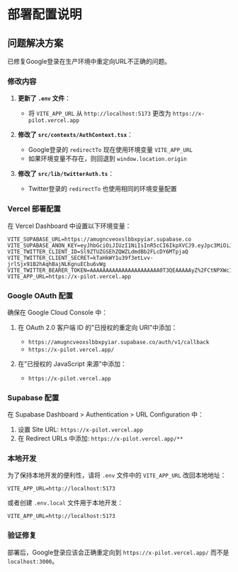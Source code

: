 # 部署配置说明

## 问题解决方案

已修复Google登录在生产环境中重定向URL不正确的问题。

### 修改内容

1. **更新了 `.env` 文件**：
   - 将 `VITE_APP_URL` 从 `http://localhost:5173` 更改为 `https://x-pilot.vercel.app`

2. **修改了 `src/contexts/AuthContext.tsx`**：
   - Google登录的 `redirectTo` 现在使用环境变量 `VITE_APP_URL`
   - 如果环境变量不存在，则回退到 `window.location.origin`

3. **修改了 `src/lib/twitterAuth.ts`**：
   - Twitter登录的 `redirectTo` 也使用相同的环境变量配置

### Vercel 部署配置

在 Vercel Dashboard 中设置以下环境变量：

```
VITE_SUPABASE_URL=https://amugncveoxslbbxpyiar.supabase.co
VITE_SUPABASE_ANON_KEY=eyJhbGciOiJIUzI1NiIsInR5cCI6IkpXVCJ9.eyJpc3MiOiJzdXBhYmFzZSIsInJlZiI6ImFtdWduY3Zlb3hzbGJieHB5aWFyIiwicm9sZSI6ImFub24iLCJpYXQiOjE3NTI3Mjk2MDgsImV4cCI6MjA2ODMwNTYwOH0.OWj4yXXkhg2nCDmmCxuCDsnd0iY2osvJbzcJvoO5sho
VITE_TWITTER_CLIENT_ID=Sl9ZTUZGSEhZQWZLdmdBb2FLcDY6MTpjaQ
VITE_TWITTER_CLIENT_SECRET=kTaHkWY1u39f3etLvv-jrlSjx91B2hAqhBajNLKgnuECbu6vWg
VITE_TWITTER_BEARER_TOKEN=AAAAAAAAAAAAAAAAAAAAAA0T3QEAAAAAyZ%2FCtNPXWc12T4I3Cl%2Fu9jWKq2c%3DaAaMFEcMVz2PvULxxLHU8s8mPZFV9VCV9tKFBGCvhGaHg0cAFy
VITE_APP_URL=https://x-pilot.vercel.app
```

### Google OAuth 配置

确保在 Google Cloud Console 中：

1. 在 OAuth 2.0 客户端 ID 的"已授权的重定向 URI"中添加：
   - `https://amugncveoxslbbxpyiar.supabase.co/auth/v1/callback`
   - `https://x-pilot.vercel.app/`

2. 在"已授权的 JavaScript 来源"中添加：
   - `https://x-pilot.vercel.app`

### Supabase 配置

在 Supabase Dashboard > Authentication > URL Configuration 中：

1. 设置 Site URL: `https://x-pilot.vercel.app`
2. 在 Redirect URLs 中添加: `https://x-pilot.vercel.app/**`

### 本地开发

为了保持本地开发的便利性，请将 `.env` 文件中的 `VITE_APP_URL` 改回本地地址：

```
VITE_APP_URL=http://localhost:5173
```

或者创建 `.env.local` 文件用于本地开发：

```
VITE_APP_URL=http://localhost:5173
```

### 验证修复

部署后，Google登录应该会正确重定向到 `https://x-pilot.vercel.app/` 而不是 `localhost:3000`。
